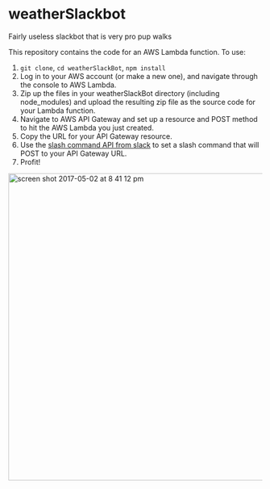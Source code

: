 # weatherSlackbot
Fairly useless slackbot that is very pro pup walks

This repository contains the code for an AWS Lambda function. To use: 
1) `git clone`, `cd weatherSlackBot`, `npm install`
2) Log in to your AWS account (or make a new one), and navigate through the console to AWS Lambda. 
3) Zip up the files in your weatherSlackBot directory (including node_modules) and upload the resulting zip file as the source code for your Lambda function. 
4) Navigate to AWS API Gateway and set up a resource and POST method to hit the AWS Lambda you just created. 
5) Copy the URL for your API Gateway resource. 
6) Use the [slash command API from slack](https://api.slack.com/slash-commands) to set a slash command that will POST to your API Gateway URL. 
7) Profit! 
<img width="609" alt="screen shot 2017-05-02 at 8 41 12 pm" src="https://cloud.githubusercontent.com/assets/16007382/25644970/0c57b6c8-2f78-11e7-8954-e82d9a137f81.png">
